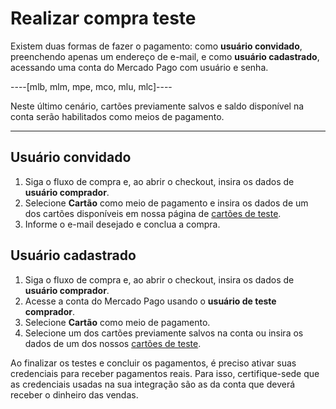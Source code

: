 # Realizar compra teste	

Existem duas formas de fazer o pagamento: como **usuário convidado**, preenchendo apenas um endereço de e-mail, e como **usuário cadastrado**, acessando uma conta do Mercado Pago com usuário e senha. 

----[mlb, mlm, mpe, mco, mlu, mlc]----

 Neste último cenário, cartões previamente salvos e saldo disponível na conta serão habilitados como meios de pagamento.

------------

## Usuário convidado

1. Siga o fluxo de compra e, ao abrir o checkout, insira os dados de **usuário comprador**.
2. Selecione **Cartão** como meio de pagamento e insira os dados de um dos cartões disponíveis em nossa página de [cartões de teste](/developers/pt/docs/checkout-pro/additional-content/your-integrations/test/cards).
3. Informe o e-mail desejado e conclua a compra.

## Usuário cadastrado

1. Siga o fluxo de compra e, ao abrir o checkout, insira os dados de **usuário comprador**.
2. Acesse a conta do Mercado Pago usando o  **usuário de teste comprador**.
3. Selecione **Cartão** como meio de pagamento.
4. Selecione um dos cartões previamente salvos na conta ou insira os dados de um dos nossos [cartões de teste](/developers/pt/docs/checkout-pro/additional-content/your-integrations/test/cards).

Ao finalizar os testes e concluir os pagamentos, é preciso ativar suas credenciais para receber pagamentos reais. Para isso, certifique-se ​​de que as credenciais usadas na sua integração são as da conta que deverá receber o dinheiro das vendas.